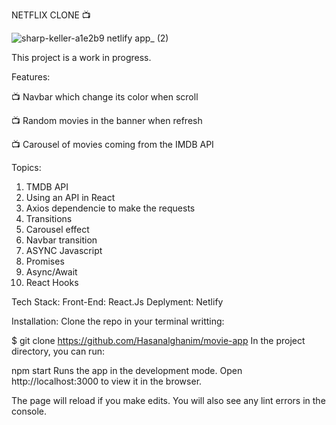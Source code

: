 NETFLIX CLONE 📺

![sharp-keller-a1e2b9 netlify app_ (2)](https://user-images.githubusercontent.com/67362733/126611441-8f17f858-3e80-4b9b-8c62-01c0d1d6757f.png)


This project is a work in progress.



Features:


📺 Navbar which change its color when scroll

📺 Random movies in the banner when refresh

📺 Carousel of movies coming from the IMDB API


Topics:
 1. TMDB API
 2. Using an API in React
 3. Axios dependencie to make the requests
 4. Transitions
 5. Carousel effect
 6. Navbar transition 
 7. ASYNC Javascript
 8. Promises
 9. Async/Await
 10. React Hooks


Tech Stack:
 Front-End: React.Js
 Deplyment: Netlify 



Installation:
 Clone the repo in your terminal writting:

 $ git clone https://github.com/Hasanalghanim/movie-app
 In the project directory, you can run:

 npm start
 Runs the app in the development mode.
 Open http://localhost:3000 to view it in the browser.

 The page will reload if you make edits.
 You will also see any lint errors in the console.



